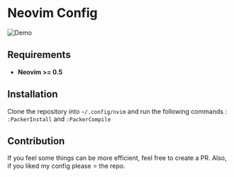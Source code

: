 # Neovim Config

![Demo](https://github.com/IBS27/Vim-Config/blob/24edd0e850ec780888e2889c6ed0ddc7d10740da/media/demo.png)

## Requirements

- **Neovim >= 0.5**

## Installation

Clone the repository into `~/.config/nvim` and run the following commands : `:PackerInstall` and `:PackerCompile`

## Contribution

If you feel some things can be more efficient, feel free to create a PR. Also, if you liked my config please :star: the repo.
